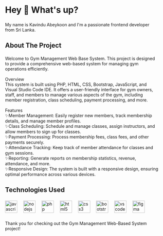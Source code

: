 <h1 align="left">Hey 👋 What's up?</h1>

###

<p align="left">My name is Kavindu Abeykoon and I'm a passionate frontend developer from Sri Lanka.</p>

###

<h2 align="left">About The Project</h2>

###

<p align="left">Welcome to Gym Management Web Base System. This project is designed to provide a comprehensive web-based system for managing gym operations efficiently.<br><br>Overview<br>This system is built using PHP, HTML, CSS, Bootstrap, JavaScript, and Visual Studio Code IDE. It offers a user-friendly interface for gym owners, staff, and members to manage various aspects of the gym, including member registration, class scheduling, payment processing, and more.<br><br>Features<br>✨Member Management: Easily register new members, track membership details, and manage member profiles.<br>✨Class Scheduling: Schedule and manage classes, assign instructors, and allow members to sign up for classes.<br>✨Payment Processing: Process membership fees, class fees, and other payments securely.<br>✨Attendance Tracking: Keep track of member attendance for classes and gym sessions.<br>✨Reporting: Generate reports on membership statistics, revenue, attendance, and more.<br>✨Responsive Design: The system is built with a responsive design, ensuring optimal performance across various devices.</p>

###

<h2 align="left">Technologies Used</h2>

###

<div align="left">
  <img src="https://cdn.jsdelivr.net/gh/devicons/devicon/icons/javascript/javascript-original.svg" height="40" alt="javascript logo"  />
  <img width="12" />
  <img src="https://cdn.jsdelivr.net/gh/devicons/devicon/icons/nodejs/nodejs-original.svg" height="40" alt="nodejs logo"  />
  <img width="12" />
  <img src="https://cdn.jsdelivr.net/gh/devicons/devicon/icons/php/php-original.svg" height="40" alt="php logo"  />
  <img width="12" />
  <img src="https://cdn.jsdelivr.net/gh/devicons/devicon/icons/html5/html5-original.svg" height="40" alt="html5 logo"  />
  <img width="12" />
  <img src="https://cdn.jsdelivr.net/gh/devicons/devicon/icons/css3/css3-original.svg" height="40" alt="css3 logo"  />
  <img width="12" />
  <img src="https://cdn.jsdelivr.net/gh/devicons/devicon/icons/bootstrap/bootstrap-original.svg" height="40" alt="bootstrap logo"  />
  <img width="12" />
  <img src="https://cdn.jsdelivr.net/gh/devicons/devicon/icons/vscode/vscode-original.svg" height="40" alt="vscode logo"  />
  <img width="12" />
  <img src="https://cdn.jsdelivr.net/gh/devicons/devicon/icons/figma/figma-original.svg" height="40" alt="figma logo"  />
</div>

###

<p align="left">Thank you for checking out the Gym Management Web-Based System project!</p>

###

